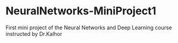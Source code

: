 # NeuralNetworks-MiniProject1
First mini project of the Neural Networks and Deep Learning course instructed by Dr.Kalhor 
